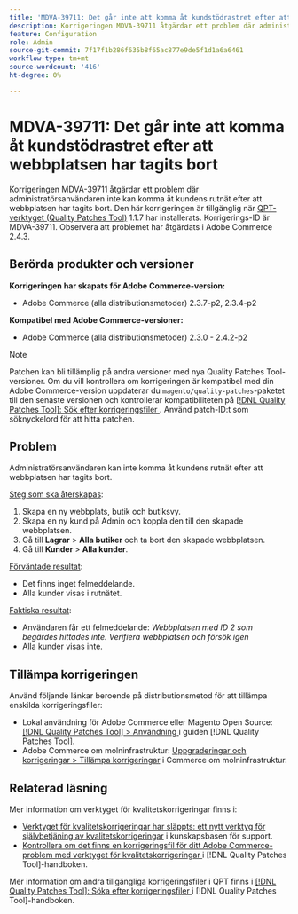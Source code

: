 ```yaml
---
title: 'MDVA-39711: Det går inte att komma åt kundstödrastret efter att webbplatsen har tagits bort'
description: Korrigeringen MDVA-39711 åtgärdar ett problem där administratörsanvändaren inte kan komma åt kundens rutnät efter att webbplatsen har tagits bort. Den här korrigeringen är tillgänglig när [QPT-verktyget (Quality Patches Tool)](https://experienceleague.adobe.com/en/docs/commerce-knowledge-base/kb/announcements/commerce-announcements/magento-quality-patches-released-new-tool-to-self-serve-quality-patches) 1.1.7 är installerat. Korrigerings-ID är MDVA-39711. Observera att problemet har åtgärdats i Adobe Commerce 2.4.3.
feature: Configuration
role: Admin
source-git-commit: 7f17f1b286f635b8f65ac877e9de5f1d1a6a6461
workflow-type: tm+mt
source-wordcount: '416'
ht-degree: 0%

---
```


# MDVA-39711: Det går inte att komma åt kundstödrastret efter att webbplatsen har tagits bort

Korrigeringen MDVA-39711 åtgärdar ett problem där administratörsanvändaren inte kan komma åt kundens rutnät efter att webbplatsen har tagits bort. Den här korrigeringen är tillgänglig när [QPT-verktyget (Quality Patches Tool)](https://experienceleague.adobe.com/en/docs/commerce-knowledge-base/kb/announcements/commerce-announcements/magento-quality-patches-released-new-tool-to-self-serve-quality-patches) 1.1.7 har installerats. Korrigerings-ID är MDVA-39711. Observera att problemet har åtgärdats i Adobe Commerce 2.4.3.

## Berörda produkter och versioner

**Korrigeringen har skapats för Adobe Commerce-version:**

* Adobe Commerce (alla distributionsmetoder) 2.3.7-p2, 2.3.4-p2

**Kompatibel med Adobe Commerce-versioner:**

* Adobe Commerce (alla distributionsmetoder) 2.3.0 - 2.4.2-p2

>[!NOTE]
>
>Patchen kan bli tillämplig på andra versioner med nya Quality Patches Tool-versioner. Om du vill kontrollera om korrigeringen är kompatibel med din Adobe Commerce-version uppdaterar du `magento/quality-patches`-paketet till den senaste versionen och kontrollerar kompatibiliteten på [[!DNL Quality Patches Tool]: Sök efter korrigeringsfiler ](https://experienceleague.adobe.com/en/docs/commerce-knowledge-base/kb/announcements/commerce-announcements/magento-quality-patches-released-new-tool-to-self-serve-quality-patches). Använd patch-ID:t som söknyckelord för att hitta patchen.

## Problem

Administratörsanvändaren kan inte komma åt kundens rutnät efter att webbplatsen har tagits bort.

<u>Steg som ska återskapas</u>:

1. Skapa en ny webbplats, butik och butiksvy.
1. Skapa en ny kund på Admin och koppla den till den skapade webbplatsen.
1. Gå till **Lagrar** > **Alla butiker** och ta bort den skapade webbplatsen.
1. Gå till **Kunder** > **Alla kunder**.

<u>Förväntade resultat</u>:

* Det finns inget felmeddelande.
* Alla kunder visas i rutnätet.

<u>Faktiska resultat</u>:

* Användaren får ett felmeddelande: *Webbplatsen med ID 2 som begärdes hittades inte. Verifiera webbplatsen och försök igen*
* Alla kunder visas inte.

## Tillämpa korrigeringen

Använd följande länkar beroende på distributionsmetod för att tillämpa enskilda korrigeringsfiler:

* Lokal användning för Adobe Commerce eller Magento Open Source: [[!DNL Quality Patches Tool] > Användning ](/help/tools/quality-patches-tool/usage.md) i guiden [!DNL Quality Patches Tool].
* Adobe Commerce om molninfrastruktur: [Uppgraderingar och korrigeringar > Tillämpa korrigeringar](https://experienceleague.adobe.com/docs/commerce-cloud-service/user-guide/develop/upgrade/apply-patches.html) i Commerce om molninfrastruktur.

## Relaterad läsning

Mer information om verktyget för kvalitetskorrigeringar finns i:

* [Verktyget för kvalitetskorrigeringar har släppts: ett nytt verktyg för självbetjäning av kvalitetskorrigeringar](https://experienceleague.adobe.com/en/docs/commerce-knowledge-base/kb/announcements/commerce-announcements/magento-quality-patches-released-new-tool-to-self-serve-quality-patches) i kunskapsbasen för support.
* [Kontrollera om det finns en korrigeringsfil för ditt Adobe Commerce-problem med verktyget för kvalitetskorrigeringar ](/help/tools/quality-patches-tool/patches-available-in-qpt/check-patch-for-magento-issue-with-magento-quality-patches.md) i [!DNL Quality Patches Tool]-handboken.

Mer information om andra tillgängliga korrigeringsfiler i QPT finns i [[!DNL Quality Patches Tool]: Söka efter korrigeringsfiler ](https://experienceleague.adobe.com/tools/commerce-quality-patches/index.html) i [!DNL Quality Patches Tool]-handboken.
